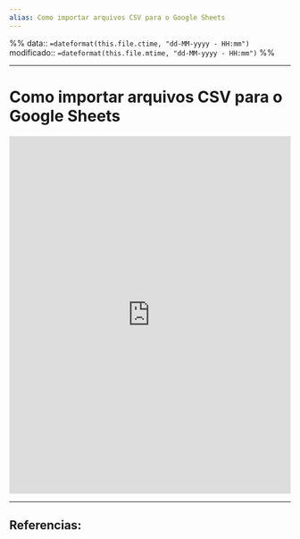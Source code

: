 ```yaml
---
alias: Como importar arquivos CSV para o Google Sheets
---
```

%%
data:: `=dateformat(this.file.ctime, "dd-MM-yyyy - HH:mm")`
modificado:: `=dateformat(this.file.mtime, "dd-MM-yyyy - HH:mm")`
%%

----
# Como importar arquivos CSV para o Google Sheets

<iframe src="https://scribehow.com/embed/Como_importar_arquivos_CSV_para_o_Google_Sheets__x5o2sMVxSZqCHWJ82w6IVQ?as=scrollable" width="100%" height="640" allowfullscreen frameborder="0"></iframe>

____
## Referencias: 








